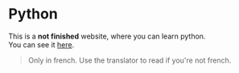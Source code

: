 # Python
This is a **not finished** website, where you can learn python.  
You can see it [here](https://lenetquiparle.github.io/python).  
> Only in french. Use the translator to read if you're not french.
